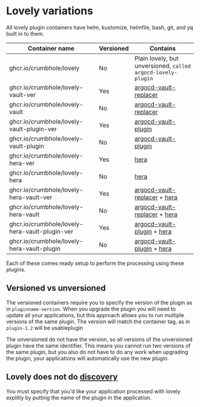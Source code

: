 # Lovely variations

All lovely plugin containers have helm, kustomize, helmfile, bash, git, and yq built in to them.

| Container name | Versioned | Contains |
|----------------|-----------|----------|
| ghcr.io/crumbhole/lovely | No | Plain lovely, but unversioned, `called argocd-lovely-plugin` |
| ghcr.io/crumbhole/lovely-vault-ver | Yes | [argocd-vault-replacer](https://github.com/crumbhole/argocd-vault-replacer) |
| ghcr.io/crumbhole/lovely-vault | No | [argocd-vault-replacer](https://github.com/crumbhole/argocd-vault-replacer) |
| ghcr.io/crumbhole/lovely-vault-plugin-ver | Yes | [argocd-vault-plugin](https://github.com/argoproj-labs/argocd-vault-plugin) |
| ghcr.io/crumbhole/lovely-vault-plugin | No | [argocd-vault-plugin](https://github.com/argoproj-labs/argocd-vault-plugin) |
| ghcr.io/crumbhole/lovely-hera-ver | Yes | [hera](hera.md) |
| ghcr.io/crumbhole/lovely-hera | No | [hera](hera.md) |
| ghcr.io/crumbhole/lovely-hera-vault-ver | Yes | [argocd-vault-replacer](https://github.com/crumbhole/argocd-vault-replacer) + [hera](hera.md) |
| ghcr.io/crumbhole/lovely-hera-vault | No | [argocd-vault-replacer](https://github.com/crumbhole/argocd-vault-replacer) + [hera](hera.md) |
| ghcr.io/crumbhole/lovely-hera-vault-plugin-ver | Yes | [argocd-vault-plugin](https://github.com/argoproj-labs/argocd-vault-plugin) + [hera](hera.md) |
| ghcr.io/crumbhole/lovely-hera-vault-plugin | No | [argocd-vault-plugin](https://github.com/argoproj-labs/argocd-vault-plugin) + [hera](hera.md) |

Each of these comes ready setup to perform the processing using these plugins.

## Versioned vs unversioned

The versioned containers require you to specify the version of the plugin as in `pluginname-version`. When you upgrade the plugin you will need to update all your applications, but this approach allows you to run multiple versions of the same plugin. The version will match the container tag, as in `plugin-1.2` will be usableplugin

The unversioned do not have the version, so all versions of the unversioned plugin have the same identifier. This means you cannot run two versions of the same plugin, but you also do not have to do any work when upgrading the plugin, your applications will automatically use the new plugin.

## Lovely does not do [discovery](https://argo-cd.readthedocs.io/en/stable/operator-manual/config-management-plugins/#write-discovery-rules-for-your-plugin)

You must specify that you'd like your application processed with lovely explitly by putting the name of the plugin in the application.
